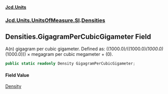 #### [Jcd.Units](index.md 'index')
### [Jcd.Units.UnitsOfMeasure.SI](Jcd.Units.UnitsOfMeasure.SI.md 'Jcd.Units.UnitsOfMeasure.SI').[Densities](Densities.md 'Jcd.Units.UnitsOfMeasure.SI.Densities')

## Densities.GigagramPerCubicGigameter Field

A(n) gigagram per cubic gigameter. Defined as: ((1000.0)/((1000.0)*(1000.0)*(1000.0))) × megagram per cubic megameter + (0).

```csharp
public static readonly Density GigagramPerCubicGigameter;
```

#### Field Value
[Density](Density.md 'Jcd.Units.UnitTypes.Density')